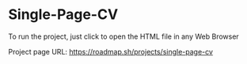 # Single-Page-CV

To run the project, just click to open the HTML file in any Web Browser

Project page URL: https://roadmap.sh/projects/single-page-cv
